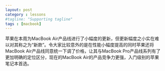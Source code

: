 ```yaml
---
layout: post
category : lessons
#tagline: "Supporting tagline"
tags : [macbook]
---
```

<p>
	苹果在本周为MacBook Air产品线进行了小幅度的更新，但更新幅度之小实在难以对其称之为“新款”。令大家比较意外的是在性能小幅度提高的同时苹果还将MacBook Air产品线同意统一下调了价格，让其与MacBook Pro产品线系列有了更加明确的定位区分，现在的MacBook Air的产品竞争力更强，入门级别的苹果笔记本首选。
	<img src="http://static.cnbetacdn.com/newsimg/2014/0503/25_1jpaGtSJH.jpg" alt="">
</p>